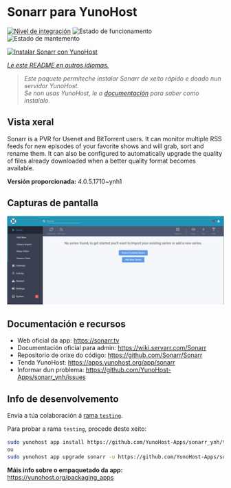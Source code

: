 <!--
NOTA: Este README foi creado automáticamente por <https://github.com/YunoHost/apps/tree/master/tools/readme_generator>
NON debe editarse manualmente.
-->

# Sonarr para YunoHost

[![Nivel de integración](https://dash.yunohost.org/integration/sonarr.svg)](https://dash.yunohost.org/appci/app/sonarr) ![Estado de funcionamento](https://ci-apps.yunohost.org/ci/badges/sonarr.status.svg) ![Estado de mantemento](https://ci-apps.yunohost.org/ci/badges/sonarr.maintain.svg)

[![Instalar Sonarr con YunoHost](https://install-app.yunohost.org/install-with-yunohost.svg)](https://install-app.yunohost.org/?app=sonarr)

*[Le este README en outros idiomas.](./ALL_README.md)*

> *Este paquete permíteche instalar Sonarr de xeito rápido e doado nun servidor YunoHost.*  
> *Se non usas YunoHost, le a [documentación](https://yunohost.org/install) para saber como instalalo.*

## Vista xeral

Sonarr is a PVR for Usenet and BitTorrent users. It can monitor multiple RSS feeds for new episodes of your favorite shows and will grab, sort and rename them. It can also be configured to automatically upgrade the quality of files already downloaded when a better quality format becomes available.


**Versión proporcionada:** 4.0.5.1710~ynh1

## Capturas de pantalla

![Captura de pantalla de Sonarr](./doc/screenshots/screenshot.jpg)

## Documentación e recursos

- Web oficial da app: <https://sonarr.tv>
- Documentación oficial para admin: <https://wiki.servarr.com/Sonarr>
- Repositorio de orixe do código: <https://github.com/Sonarr/Sonarr>
- Tenda YunoHost: <https://apps.yunohost.org/app/sonarr>
- Informar dun problema: <https://github.com/YunoHost-Apps/sonarr_ynh/issues>

## Info de desenvolvemento

Envía a túa colaboración á [rama `testing`](https://github.com/YunoHost-Apps/sonarr_ynh/tree/testing).

Para probar a rama `testing`, procede deste xeito:

```bash
sudo yunohost app install https://github.com/YunoHost-Apps/sonarr_ynh/tree/testing --debug
ou
sudo yunohost app upgrade sonarr -u https://github.com/YunoHost-Apps/sonarr_ynh/tree/testing --debug
```

**Máis info sobre o empaquetado da app:** <https://yunohost.org/packaging_apps>

